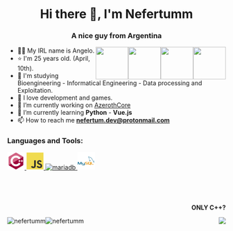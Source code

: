 
<h1 align="center">Hi there 👋, I'm Nefertumm</h1>
<h3 align="center">A nice guy from Argentina</h3>
<img align="right" src="https://c.tenor.com/wshtTNn_fmoAAAAi/christ-scared.gif" width=75px height=75px />
<img align="right" src="https://c.tenor.com/nEF800vPQh8AAAAi/naruto-run-peepo.gif" width=75px height=75px />
<img align="right" src="https://c.tenor.com/iA1ChE86k_cAAAAi/pepe-peepo.gif" width=75px height=75px />
<img align="right" src="https://c.tenor.com/NeuNNfRrPTIAAAAi/pepe-the-frog-thinking.gif" width=75px height=75px />


- 🧑🏼 My IRL name is Angelo.
- ⭐️ I'm 25 years old. (April, 10th).
- 🧬 I'm studying Bioengineering - Informatical Engineering - Data processing and Exploitation.
- 👾 I love development and games.
- 🔭 I’m currently working on [AzerothCore](https://github.com/azerothcore)
- 🌱 I’m currently learning **Python** - **Vue.js**
- 📫 How to reach me **nefertum.dev@protonmail.com**


<h3 align="left">Languages and Tools:</h3>
<p align="left"> <a href="https://www.w3schools.com/cpp/" target="_blank"> <img src="https://raw.githubusercontent.com/devicons/devicon/master/icons/cplusplus/cplusplus-original.svg" alt="cplusplus" width="40" height="40"/> </a> <a href="https://developer.mozilla.org/en-US/docs/Web/JavaScript" target="_blank"> <img src="https://raw.githubusercontent.com/devicons/devicon/master/icons/javascript/javascript-original.svg" alt="javascript" width="40" height="40"/> </a> <a href="https://mariadb.org/" target="_blank"> <img src="https://www.vectorlogo.zone/logos/mariadb/mariadb-icon.svg" alt="mariadb" width="40" height="40"/> </a> <a href="https://www.mysql.com/" target="_blank"> <img src="https://raw.githubusercontent.com/devicons/devicon/master/icons/mysql/mysql-original-wordmark.svg" alt="mysql" width="40" height="40"/> </a> </p> <p>&nbsp;</p> <br>
<p align="right"><strong>ONLY C++? </strong></p>
<img align="right" src="https://c.tenor.com/nnWxu7jZF5gAAAAi/peepoleave-peepo.gif" />

<img align="left" src="https://github-readme-stats.vercel.app/api?username=nefertumm&show_icons=true&locale=en&count_private=true&theme=radical" alt="nefertumm" />

<img align="left" src="https://github-readme-stats.vercel.app/api/top-langs?username=Nefertumm&theme=radical&hide=java,javascript,html,css&layout=compact" alt="nefertumm" />
<br><br><br><br><br><br><br><br><br>



